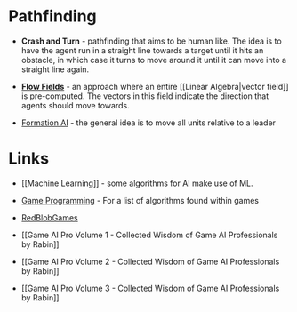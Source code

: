 # Pathfinding 
* **Crash and Turn** - pathfinding that aims to be human like. The idea is to have the agent run in a straight line towards a target until it hits an obstacle, in which case it turns to move around it until it can move into a straight line again. 

* **[Flow Fields](https://www.youtube.com/watch?v=1R7W8LVvegk)** - an approach where an entire [[Linear Algebra|vector field]] is pre-computed. The vectors in this field indicate the direction that agents should move towards. 

* [Formation AI](https://github.com/EezehDev/AI-Formations) - the general idea is to move all units relative to a leader
# Links 
* [[Machine Learning]] - some algorithms for AI make use of ML.
* [Game Programming](https://www.yaldex.com/game-programming/0131020099_toc.html) - For a list of algorithms found within games
* [RedBlobGames](https://www.redblobgames.com) 

* [[Game AI Pro Volume 1 - Collected Wisdom of Game AI Professionals by Rabin]] 
* [[Game AI Pro Volume 2 - Collected Wisdom of Game AI Professionals by Rabin]] 
* [[Game AI Pro Volume 3 - Collected Wisdom of Game AI Professionals by Rabin]]